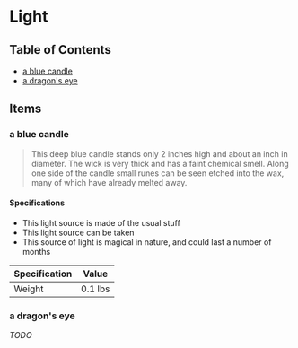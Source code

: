 # Light

## Table of Contents

* [a blue candle](#a-blue-candle)
* [a dragon's eye](#a-dragons-eye)

## Items

### a blue candle

> This deep blue candle stands only 2 inches high and about an inch in
> diameter. The wick is very thick and has a faint chemical smell.  Along one
> side of the candle small runes can be seen etched into the wax, many of which
> have already melted away.

#### Specifications

* This light source is made of the usual stuff
* This light source can be taken
* This source of light is magical in nature, and could last a number of months

| Specification | Value   |
|---------------|---------|
| Weight        | 0.1 lbs |

### a dragon's eye

*TODO*
